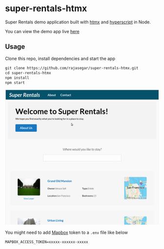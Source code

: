 # super-rentals-htmx

Super Rentals demo application built with [htmx](https://htmx.org) and [hyperscript](https://hyperscript.org) in Node.

You can view the demo app live [here](https://super-rentals-htmx.herokuapp.com)

## Usage
Clone this repo, install dependencies and start the app
```
git clone https://github.com/rajasegar/super-rentals-htmx.git
cd super-rentals-htmx
npm install
npm start
```

![demo gif](demo.gif)

You might need to add [Mapbox](https://mapbox.com) token to a `.env` file like below
```
MAPBOX_ACCESS_TOKEN=xxxxx-xxxxxx-xxxxx
```


